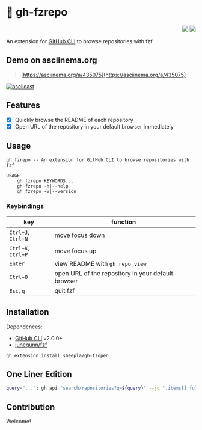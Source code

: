 # 🚀 gh-fzrepo

<div align="right">
    <img src="https://img.shields.io/static/v1?label=Language&message=Shell&color=blue&style=flat-square"/>
    <img src="https://img.shields.io/static/v1?label=License&message=MIT&color=blue&style=flat-square"/>
</div>

An extension for [GitHub CLI](https://github.com/cli/cli) to browse repositories with fzf

## Demo on asciinema.org

> [https://asciinema.org/a/435075](https://asciinema.org/a/435075)

[![asciicast](https://asciinema.org/a/435075.svg)](https://asciinema.org/a/435075)

## Features

- [x] Quickly browse the README of each repository
- [x] Open URL of the repository in your default browser immediately

## Usage

```
gh fzrepo -- An extension for GitHub CLI to browse repositories with fzf

USAGE
    gh fzrepo KEYWORDS...
    gh fzrepo -h|--help
    gh fzrepo -V|--version
```

### Keybindings

| key | function |
|-----|----------|
| `Ctrl+J`, `Ctrl+N` | move focus down |
| `Ctrl+K`, `Ctrl+P` | move focus up |
| `Enter` | view README with `gh repo view` |
| `Ctrl+O` | open URL of the repository in your default browser | 
| `Esc`, `q` | quit fzf | 

## Installation

Dependences:

- [GitHub CLI](https://github.com/cli/cli) v2.0.0+
- [junegunn/fzf](https://github.com/junegunn/fzf)

```bash
gh extension install sheepla/gh-fzopen
```

## One Liner Edition

```bash
query="..."; gh api "search/repositories?q=${query}" --jq ".items[].full_name" | fzf --preview "gh repo view {}" --bind "enter:execute(gh repo view {})" --bind "ctrl-o:execute(gh repo view -w {})"
```

## Contribution

Welcome!

